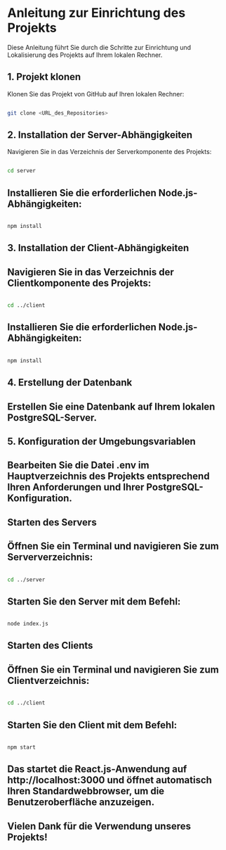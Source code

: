 # Anleitung zur Einrichtung des Projekts

Diese Anleitung führt Sie durch die Schritte zur Einrichtung und Lokalisierung des Projekts auf Ihrem lokalen Rechner.

## 1. Projekt klonen

Klonen Sie das Projekt von GitHub auf Ihren lokalen Rechner:

```bash

git clone <URL_des_Repositories>

```
## 2. Installation der Server-Abhängigkeiten
Navigieren Sie in das Verzeichnis der Serverkomponente des Projekts:

```bash

cd server

```

## Installieren Sie die erforderlichen Node.js-Abhängigkeiten:

```bash

npm install

```

## 3. Installation der Client-Abhängigkeiten
## Navigieren Sie in das Verzeichnis der Clientkomponente des Projekts:

```bash

cd ../client

```

## Installieren Sie die erforderlichen Node.js-Abhängigkeiten:

```bash

npm install

```

## 4. Erstellung der Datenbank
## Erstellen Sie eine Datenbank auf Ihrem lokalen PostgreSQL-Server.

## 5. Konfiguration der Umgebungsvariablen
## Bearbeiten Sie die Datei .env im Hauptverzeichnis des Projekts entsprechend Ihren Anforderungen und Ihrer PostgreSQL-Konfiguration.

## Starten des Servers
## Öffnen Sie ein Terminal und navigieren Sie zum Serververzeichnis:

```bash

cd ../server

```

## Starten Sie den Server mit dem Befehl:

```bash

node index.js

```

## Starten des Clients
## Öffnen Sie ein Terminal und navigieren Sie zum Clientverzeichnis:

```bash

cd ../client

```

## Starten Sie den Client mit dem Befehl:

```bash

npm start

```

## Das startet die React.js-Anwendung auf http://localhost:3000 und öffnet automatisch Ihren Standardwebbrowser, um die Benutzeroberfläche anzuzeigen.

## Vielen Dank für die Verwendung unseres Projekts!
